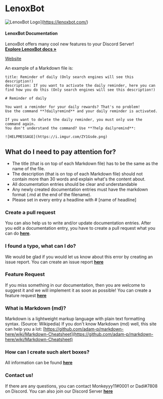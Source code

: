 # LenoxBot

 ![LenoxBot Logo](https://github.com/LenoxBot/LenoxBot-Docs/tree/1302f0466965455759d3d829f7fc69d41fd2c3d2/docs/lenoxbot.png)](https://lenoxbot.com/)

#### LenoxBot Documentation

 LenoxBot offers many cool new features to your Discord Server!  
 [**Explore LenoxBot docs »**](https://docs.lenoxbot.com)  
  
 [Website](https://lenoxbot.com)

An example of a Markdown file is:

```text
title: Reminder of daily (Only search engines will see this description!)
description: If you want to activate the daily reminder, here you can find how you do this (Only search engines will see this description!)

# Reminder of daily

You want a reminder for your daily rewards? That's no problem!
Use the command **?dailyremind** and your daily reminder is activated. 

If you want to delete the daily reminder, you must only use the command again.
You don't understand the command? Use **?help dailyremind**:

![HELPMESSAGE](https://i.imgur.com/ZY1Gsde.png)
```

## What do I need to pay attention for?

* The title \(that is on top of each Markdown file\) has to be the same as the name of the file.
* The description \(that is on top of each Markdown file\) should not contain more than 30 words and explain what's the content about.
* All documentation entries should be clear and understandable
* Any newly created documentation entries must have the markdown format \(.md at the end of the filename\).
* Please set in every entry a headline with \# \[name of headline\]

### Create a pull request

You can also help us to write and/or update documentation entries. After you edit a documentation entry, you have to create a pull request what you can do [**here**](https://github.com/LenoxBot/LenoxBot-Docs/pulls).

### I found a typo, what can I do?

We would be glad if you would let us know about this error by creating an issue report. You can create an issue report [**here**](https://github.com/Monkeyyy11/LenoxBot/issues)

### Feature Request

If you miss something in our documentation, then you are welcome to suggest it and we will implement it as soon as possible! You can create a feature request [**here**](https://github.com/Monkeyyy11/LenoxBot/issues)

### What is Markdown \(md\)?

Markdown is a lightweight markup language with plain text formatting syntax. \(Source: Wikipedia\) If you don't know Markdown \(md\) well, this site can help you a lot: [https://github.com/adam-p/markdown-here/wiki/Markdown-Cheatsheet](https://github.com/adam-p/markdown-here/wiki/Markdown-Cheatsheet)

### How can I create such alert boxes?

All information can be found [**here**](https://squidfunk.github.io/mkdocs-material/extensions/admonition/#info)

### Contact us!

If there are any questions, you can contact Monkeyyy11\#0001 or Dadi\#7808 on Discord. You can also join our Discord Server [**here**](https://lenoxbot.com/discord)

